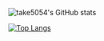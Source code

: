 ![take5054's GitHub stats](https://github-readme-stats.vercel.app/api?username=take5054\&include_all_commits=true)

[![Top Langs](https://github-readme-stats.vercel.app/api/top-langs/?username=take5054&show_icons=true&layout=compact)](https://github.com/take5054/github-readme-stats)
